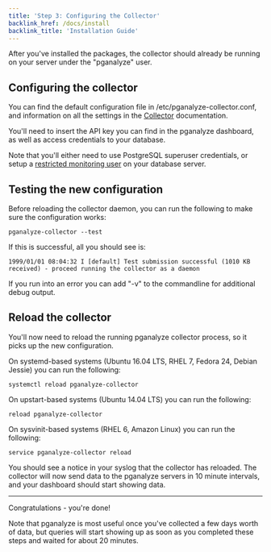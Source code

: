 ```yaml
---
title: 'Step 3: Configuring the Collector'
backlink_href: /docs/install
backlink_title: 'Installation Guide'
---
```


After you've installed the packages, the collector should already be running on
your server under the "pganalyze" user.

## Configuring the collector

You can find the default configuration file in /etc/pganalyze-collector.conf, and
information on all the settings in the [Collector](/docs/collector/settings) documentation.

You'll need to insert the API key you can find in the pganalyze dashboard,
as well as access credentials to your database.

Note that you'll either need to use PostgreSQL superuser credentials, or setup a [restricted monitoring user](https://github.com/pganalyze/collector#setting-up-a-restricted-monitoring-user) on your database server.

## Testing the new configuration

Before reloading the collector daemon, you can run the following to make sure the configuration works:

```
pganalyze-collector --test
```

If this is successful, all you should see is:

```
1999/01/01 08:04:32 I [default] Test submission successful (1010 KB received) - proceed running the collector as a daemon
```

If you run into an error you can add "-v" to the commandline for additional debug output.

## Reload the collector

You'll now need to reload the running pganalyze collector process, so it picks up the new configuration.

On systemd-based systems (Ubuntu 16.04 LTS, RHEL 7, Fedora 24, Debian Jessie) you can run the following:

```
systemctl reload pganalyze-collector
```

On upstart-based systems (Ubuntu 14.04 LTS) you can run the following:

```
reload pganalyze-collector
```

On sysvinit-based systems (RHEL 6, Amazon Linux) you can run the following:

```
service pganalyze-collector reload
```

You should see a notice in your syslog that the collector has reloaded. The collector will now send data to the pganalyze servers in 10 minute intervals, and your dashboard should start showing data.

---

Congratulations - you're done!

Note that pganalyze is most useful once you've collected a few days worth of data,
but queries will start showing up as soon as you completed these steps and waited for about 20 minutes.
